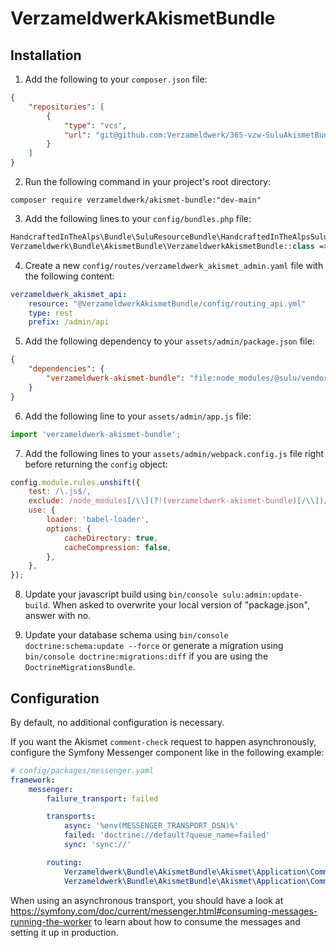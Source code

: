 # VerzameldwerkAkismetBundle

## Installation

1. Add the following to your `composer.json` file:

```json
{
    "repositories": [
        {
            "type": "vcs",
            "url": "git@github.com:Verzameldwerk/365-vzw-SuluAkismetBundle.git"
        }
    ]
}
```

2. Run the following command in your project's root directory:

```shell
composer require verzameldwerk/akismet-bundle:"dev-main"
```

3. Add the following lines to your `config/bundles.php` file:

```php
HandcraftedInTheAlps\Bundle\SuluResourceBundle\HandcraftedInTheAlpsSuluResourceBundle::class => ['all' => true],
Verzameldwerk\Bundle\AkismetBundle\VerzameldwerkAkismetBundle::class => ['all' => true],
```

4. Create a new `config/routes/verzameldwerk_akismet_admin.yaml` file with the following content:

```yaml
verzameldwerk_akismet_api:
    resource: "@VerzameldwerkAkismetBundle/config/routing_api.yml"
    type: rest
    prefix: /admin/api
```

5. Add the following dependency to your `assets/admin/package.json` file:

```json
{
    "dependencies": {
        "verzameldwerk-akismet-bundle": "file:node_modules/@sulu/vendor/verzameldwerk/akismet-bundle/assets/js"
    }
}
```

6. Add the following line to your `assets/admin/app.js` file:

```javascript
import 'verzameldwerk-akismet-bundle';
```

7. Add the following lines to your `assets/admin/webpack.config.js` file right before returning the `config` object:

```javascript
config.module.rules.unshift({
    test: /\.js$/,
    exclude: /node_modules[/\\](?!(verzameldwerk-akismet-bundle)[/\\])/,
    use: {
        loader: 'babel-loader',
        options: {
            cacheDirectory: true,
            cacheCompression: false,
        },
    },
});
```

8. Update your javascript build using `bin/console sulu:admin:update-build`.
When asked to overwrite your local version of "package.json", answer with no.

9. Update your database schema using `bin/console doctrine:schema:update --force`
or generate a migration using `bin/console doctrine:migrations:diff` if you are using the `DoctrineMigrationsBundle`.

## Configuration

By default, no additional configuration is necessary.

If you want the Akismet `comment-check` request to happen asynchronously, configure the Symfony Messenger component like in the following example:

```yaml
# config/packages/messenger.yaml
framework:
    messenger:
        failure_transport: failed

        transports:
            async: '%env(MESSENGER_TRANSPORT_DSN)%'
            failed: 'doctrine://default?queue_name=failed'
            sync: 'sync://'

        routing:
            Verzameldwerk\Bundle\AkismetBundle\Akismet\Application\Command\SynchronousMessageInterface: sync
            Verzameldwerk\Bundle\AkismetBundle\Akismet\Application\Command\AsynchronousMessageInterface: async
```

When using an asynchronous transport, you should have a look at
https://symfony.com/doc/current/messenger.html#consuming-messages-running-the-worker
to learn about how to consume the messages and setting it up in production.
